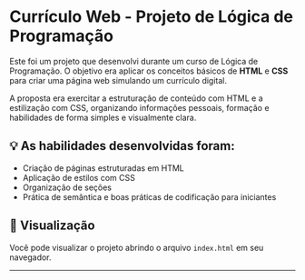 # Currículo Web - Projeto de Lógica de Programação

Este foi um projeto que desenvolvi durante um curso de Lógica de Programação. O objetivo era aplicar os conceitos básicos de **HTML** e **CSS** para criar uma página web simulando um currículo digital.

A proposta era exercitar a estruturação de conteúdo com HTML e a estilização com CSS, organizando informações pessoais, formação e habilidades de forma simples e visualmente clara.

## 💡 As habilidades desenvolvidas foram:

- Criação de páginas estruturadas em HTML
- Aplicação de estilos com CSS
- Organização de seções
- Prática de semântica e boas práticas de codificação para iniciantes

## 🔗 Visualização

Você pode visualizar o projeto abrindo o arquivo `index.html` em seu navegador.

---
